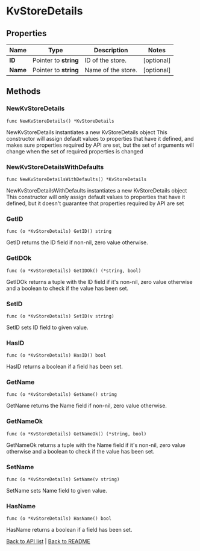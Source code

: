# KvStoreDetails

## Properties

Name | Type | Description | Notes
------------ | ------------- | ------------- | -------------
**ID** | Pointer to **string** | ID of the store. | [optional] 
**Name** | Pointer to **string** | Name of the store. | [optional] 

## Methods

### NewKvStoreDetails

`func NewKvStoreDetails() *KvStoreDetails`

NewKvStoreDetails instantiates a new KvStoreDetails object
This constructor will assign default values to properties that have it defined,
and makes sure properties required by API are set, but the set of arguments
will change when the set of required properties is changed

### NewKvStoreDetailsWithDefaults

`func NewKvStoreDetailsWithDefaults() *KvStoreDetails`

NewKvStoreDetailsWithDefaults instantiates a new KvStoreDetails object
This constructor will only assign default values to properties that have it defined,
but it doesn't guarantee that properties required by API are set

### GetID

`func (o *KvStoreDetails) GetID() string`

GetID returns the ID field if non-nil, zero value otherwise.

### GetIDOk

`func (o *KvStoreDetails) GetIDOk() (*string, bool)`

GetIDOk returns a tuple with the ID field if it's non-nil, zero value otherwise
and a boolean to check if the value has been set.

### SetID

`func (o *KvStoreDetails) SetID(v string)`

SetID sets ID field to given value.

### HasID

`func (o *KvStoreDetails) HasID() bool`

HasID returns a boolean if a field has been set.

### GetName

`func (o *KvStoreDetails) GetName() string`

GetName returns the Name field if non-nil, zero value otherwise.

### GetNameOk

`func (o *KvStoreDetails) GetNameOk() (*string, bool)`

GetNameOk returns a tuple with the Name field if it's non-nil, zero value otherwise
and a boolean to check if the value has been set.

### SetName

`func (o *KvStoreDetails) SetName(v string)`

SetName sets Name field to given value.

### HasName

`func (o *KvStoreDetails) HasName() bool`

HasName returns a boolean if a field has been set.


[Back to API list](../README.md#documentation-for-api-endpoints) | [Back to README](../README.md)
